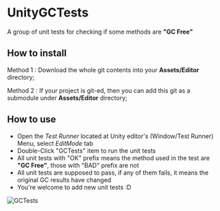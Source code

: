 # UnityGCTests
A group of unit tests for checking if some methods are **"GC Free"**

## How to install

Method 1 : Download the whole git contents into your **Assets/Editor** directory;

Method 2 : If your project is git-ed, then you can add this git as a submodule under **Assets/Editor** directory;

## How to use

* Open the *Test Runner* located at Unity editor's (Window/Test Runner) Menu, select *EditMode* tab
* Double-Click "GCTests" item to run the unit tests
* All unit tests with "OK" prefix means the method used in the test are **"GC Free"**, those with "BAD" prefix are not
* All unit tests are supposed to pass, if any of them fails, it means the original GC results have changed
* You're welcome to add new unit tests :D

![GCTests](https://TMPxyz.github.io/images/GCTests.jpg)

